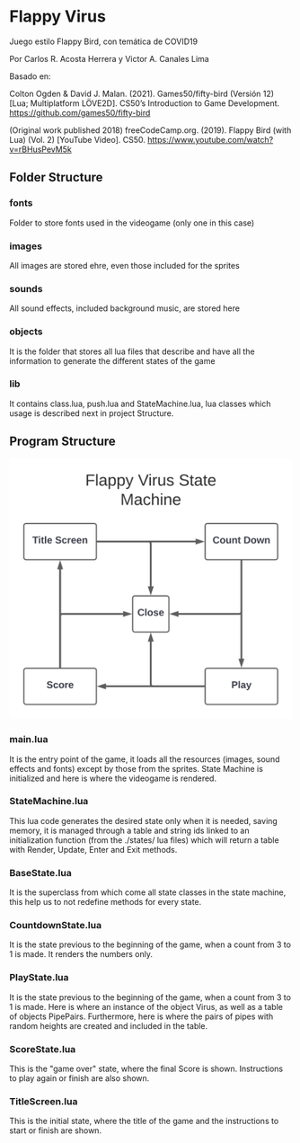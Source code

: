 # Flappy Virus


Juego estilo Flappy Bird, con temática de COVID19

Por Carlos R. Acosta Herrera y Victor A. Canales Lima

Basado en:

Colton Ogden & David J. Malan. (2021). Games50/fifty-bird (Versión 12) [Lua; Multiplatform LÖVE2D]. CS50’s Introduction to Game Development. https://github.com/games50/fifty-bird 

(Original work published 2018)
freeCodeCamp.org. (2019). Flappy Bird (with Lua) (Vol. 2) [YouTube Video]. CS50. https://www.youtube.com/watch?v=rBHusPevM5k

## Folder Structure

### fonts
 Folder to store fonts used in the videogame (only one in this case)
### images
All images are stored ehre, even those included for the sprites
### sounds
All sound effects, included background music, are stored here
### objects
It is the folder that stores all lua files that describe and have all the information to generate the different states of the game
### lib
It contains class.lua, push.lua and StateMachine.lua, lua classes which usage is described next in project Structure.

## Program Structure

![StateMachine](StateMachine.png)

### main.lua
 It is the entry point of the game, it loads all the resources (images, sound effects and fonts) except by those from the sprites. State Machine is initialized and here is where the videogame is rendered.
 ### StateMachine.lua
 This lua code generates the desired state only when it is needed, saving memory, it is managed through a table and string ids linked to an initialization function (from the ./states/ lua files) which will  return a table with Render, Update, Enter and Exit methods.
### BaseState.lua
It is the superclass from which come all state classes in the state machine, this help us to not redefine methods for every state.
### CountdownState.lua
It is the state previous to the beginning of the game, when a count from 3 to 1 is made. It renders the numbers only.
### PlayState.lua
It is the state previous to the beginning of the game, when a count from 3 to 1 is made. Here is where an instance of the object Virus, as well as a table of objects PipePairs. Furthermore, here is where the pairs of pipes with random heights are created and included in the table.
### ScoreState.lua
This is the "game over" state, where the final Score is shown. Instructions to play again or finish are also shown.
### TitleScreen.lua
This is the initial state, where the title of the game and the instructions to start or finish are shown.
